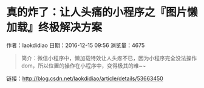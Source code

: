 # 真的炸了：让人头痛的小程序之『图片懒加载』终极解决方案
作者：laokdidiao
日期：2016-12-15 09:56
浏览量：4675
> 简介：微信小程序中，懒加载特效让人头疼不已，因为小程序完全没法操作dom，所以位置的操作在小程序中，变得极其的难~~

 链接：http://blog.csdn.net/laokdidiao/article/details/53663450
